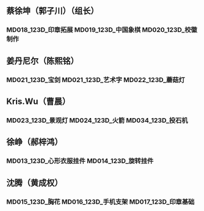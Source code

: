 ## 蔡徐坤（郭子川）（组长）
###  MD018_123D_印章拓展 MD019_123D_中国象棋 MD020_123D_校徽制作
## 姜丹尼尔（陈熙铭） 
### MD021_123D_宝剑 MD021_123D_艺术字 MD022_123D_蘑菇灯
## Kris.Wu（曹晨）
### MD023_123D_景观灯 MD024_123D_火箭 MD034_123D_投石机
## 徐峥（郝梓鸿） 
### MD013_123D_心形衣服挂件 MD014_123D_旋转挂件
## 沈腾（黄成权）
### MD015_123D_胸花 MD016_123D_手机支架 MD017_123D_印章基础
